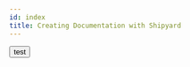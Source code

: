 ```yaml
---
id: index
title: Creating Documentation with Shipyard
---
```


<VSCodeTerminal command="ls -las" name="Local Docs">
  <button>test</button>
</VSCodeTerminal>
